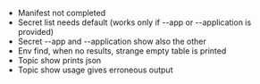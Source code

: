 * Manifest not completed
* Secret list needs default (works only if --app or --application is provided)
* Secret --app and --application show also the other
* Env find, when no results, strange empty table is printed
* Topic show prints json
* Topic show usage gives erroneous output
